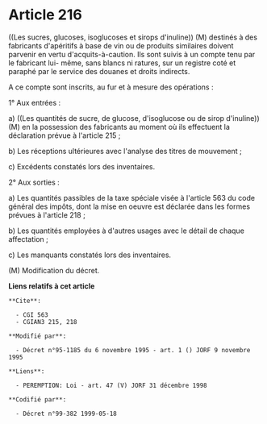 # Article 216

((Les sucres, glucoses, isoglucoses et sirops d'inuline)) (M) destinés à des fabricants d'apéritifs à base de vin ou de
produits similaires doivent parvenir en vertu d'acquits-à-caution. Ils sont suivis à un compte tenu par le fabricant lui-
même, sans blancs ni ratures, sur un registre coté et paraphé par le service des douanes et droits indirects.

A ce compte sont inscrits, au fur et à mesure des opérations :

1° Aux entrées :

a) ((Les quantités de sucre, de glucose, d'isoglucose ou de sirop d'inuline)) (M) en la possession des fabricants au moment
où ils effectuent la déclaration prévue à l'article 215 ; 

b) Les réceptions ultérieures avec l'analyse des titres de mouvement ; 

c) Excédents constatés lors des inventaires. 

2° Aux sorties :

a) Les quantités passibles de la taxe spéciale visée à l'article 563 du code général des impôts, dont la mise en oeuvre est
déclarée dans les formes prévues à l'article 218 ; 

b) Les quantités employées à d'autres usages avec le détail de chaque affectation ; 

c) Les manquants constatés lors des inventaires.

(M) Modification du décret.

**Liens relatifs à cet article**

	**Cite**:

	  - CGI 563
	  - CGIAN3 215, 218

	**Modifié par**:

	  - Décret n°95-1185 du 6 novembre 1995 - art. 1 () JORF 9 novembre 1995

	**Liens**:

	  - PEREMPTION: Loi - art. 47 (V) JORF 31 décembre 1998

	**Codifié par**:

	  - Décret n°99-382 1999-05-18
